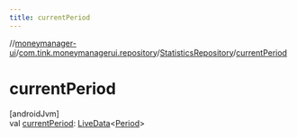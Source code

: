 ```yaml
---
title: currentPeriod
---
```

//[moneymanager-ui](../../../index.html)/[com.tink.moneymanagerui.repository](../index.html)/[StatisticsRepository](index.html)/[currentPeriod](current-period.html)



# currentPeriod



[androidJvm]\
val [currentPeriod](current-period.html): [LiveData](https://developer.android.com/reference/kotlin/androidx/lifecycle/LiveData.html)&lt;[Period](../../com.tink.model.time/-period/index.html)&gt;




